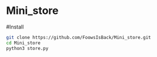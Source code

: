 # Mini_store

#Install
```sh
git clone https://github.com/FoowsIsBack/Mini_store.git
cd Mini_store
python3 store.py
```
